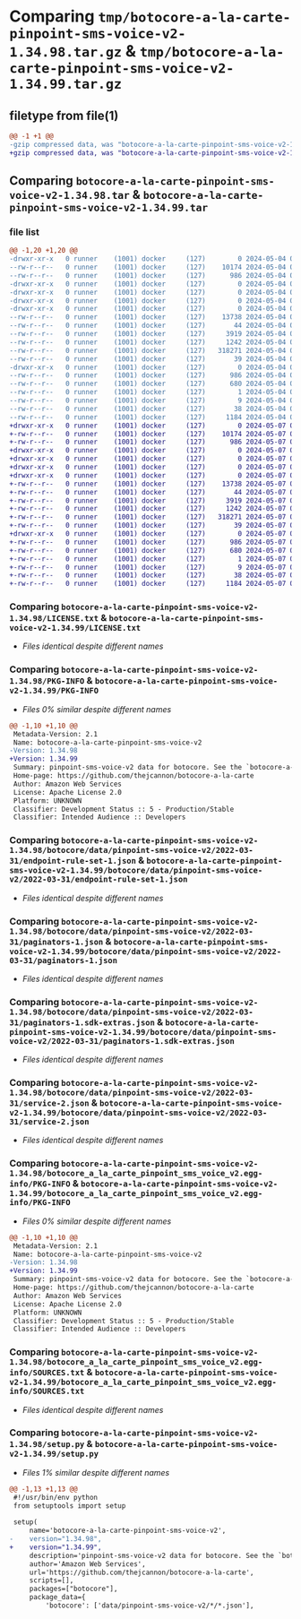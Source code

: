 # Comparing `tmp/botocore-a-la-carte-pinpoint-sms-voice-v2-1.34.98.tar.gz` & `tmp/botocore-a-la-carte-pinpoint-sms-voice-v2-1.34.99.tar.gz`

## filetype from file(1)

```diff
@@ -1 +1 @@
-gzip compressed data, was "botocore-a-la-carte-pinpoint-sms-voice-v2-1.34.98.tar", last modified: Sat May  4 01:01:35 2024, max compression
+gzip compressed data, was "botocore-a-la-carte-pinpoint-sms-voice-v2-1.34.99.tar", last modified: Tue May  7 01:02:37 2024, max compression
```

## Comparing `botocore-a-la-carte-pinpoint-sms-voice-v2-1.34.98.tar` & `botocore-a-la-carte-pinpoint-sms-voice-v2-1.34.99.tar`

### file list

```diff
@@ -1,20 +1,20 @@
-drwxr-xr-x   0 runner    (1001) docker     (127)        0 2024-05-04 01:01:35.834219 botocore-a-la-carte-pinpoint-sms-voice-v2-1.34.98/
--rw-r--r--   0 runner    (1001) docker     (127)    10174 2024-05-04 01:01:35.000000 botocore-a-la-carte-pinpoint-sms-voice-v2-1.34.98/LICENSE.txt
--rw-r--r--   0 runner    (1001) docker     (127)      986 2024-05-04 01:01:35.834219 botocore-a-la-carte-pinpoint-sms-voice-v2-1.34.98/PKG-INFO
-drwxr-xr-x   0 runner    (1001) docker     (127)        0 2024-05-04 01:01:35.834219 botocore-a-la-carte-pinpoint-sms-voice-v2-1.34.98/botocore/
-drwxr-xr-x   0 runner    (1001) docker     (127)        0 2024-05-04 01:01:35.834219 botocore-a-la-carte-pinpoint-sms-voice-v2-1.34.98/botocore/data/
-drwxr-xr-x   0 runner    (1001) docker     (127)        0 2024-05-04 01:01:35.834219 botocore-a-la-carte-pinpoint-sms-voice-v2-1.34.98/botocore/data/pinpoint-sms-voice-v2/
-drwxr-xr-x   0 runner    (1001) docker     (127)        0 2024-05-04 01:01:35.834219 botocore-a-la-carte-pinpoint-sms-voice-v2-1.34.98/botocore/data/pinpoint-sms-voice-v2/2022-03-31/
--rw-r--r--   0 runner    (1001) docker     (127)    13738 2024-05-04 01:01:11.000000 botocore-a-la-carte-pinpoint-sms-voice-v2-1.34.98/botocore/data/pinpoint-sms-voice-v2/2022-03-31/endpoint-rule-set-1.json
--rw-r--r--   0 runner    (1001) docker     (127)       44 2024-05-04 01:01:11.000000 botocore-a-la-carte-pinpoint-sms-voice-v2-1.34.98/botocore/data/pinpoint-sms-voice-v2/2022-03-31/examples-1.json
--rw-r--r--   0 runner    (1001) docker     (127)     3919 2024-05-04 01:01:11.000000 botocore-a-la-carte-pinpoint-sms-voice-v2-1.34.98/botocore/data/pinpoint-sms-voice-v2/2022-03-31/paginators-1.json
--rw-r--r--   0 runner    (1001) docker     (127)     1242 2024-05-04 01:01:11.000000 botocore-a-la-carte-pinpoint-sms-voice-v2-1.34.98/botocore/data/pinpoint-sms-voice-v2/2022-03-31/paginators-1.sdk-extras.json
--rw-r--r--   0 runner    (1001) docker     (127)   318271 2024-05-04 01:01:11.000000 botocore-a-la-carte-pinpoint-sms-voice-v2-1.34.98/botocore/data/pinpoint-sms-voice-v2/2022-03-31/service-2.json
--rw-r--r--   0 runner    (1001) docker     (127)       39 2024-05-04 01:01:11.000000 botocore-a-la-carte-pinpoint-sms-voice-v2-1.34.98/botocore/data/pinpoint-sms-voice-v2/2022-03-31/waiters-2.json
-drwxr-xr-x   0 runner    (1001) docker     (127)        0 2024-05-04 01:01:35.834219 botocore-a-la-carte-pinpoint-sms-voice-v2-1.34.98/botocore_a_la_carte_pinpoint_sms_voice_v2.egg-info/
--rw-r--r--   0 runner    (1001) docker     (127)      986 2024-05-04 01:01:35.000000 botocore-a-la-carte-pinpoint-sms-voice-v2-1.34.98/botocore_a_la_carte_pinpoint_sms_voice_v2.egg-info/PKG-INFO
--rw-r--r--   0 runner    (1001) docker     (127)      680 2024-05-04 01:01:35.000000 botocore-a-la-carte-pinpoint-sms-voice-v2-1.34.98/botocore_a_la_carte_pinpoint_sms_voice_v2.egg-info/SOURCES.txt
--rw-r--r--   0 runner    (1001) docker     (127)        1 2024-05-04 01:01:35.000000 botocore-a-la-carte-pinpoint-sms-voice-v2-1.34.98/botocore_a_la_carte_pinpoint_sms_voice_v2.egg-info/dependency_links.txt
--rw-r--r--   0 runner    (1001) docker     (127)        9 2024-05-04 01:01:35.000000 botocore-a-la-carte-pinpoint-sms-voice-v2-1.34.98/botocore_a_la_carte_pinpoint_sms_voice_v2.egg-info/top_level.txt
--rw-r--r--   0 runner    (1001) docker     (127)       38 2024-05-04 01:01:35.834219 botocore-a-la-carte-pinpoint-sms-voice-v2-1.34.98/setup.cfg
--rw-r--r--   0 runner    (1001) docker     (127)     1184 2024-05-04 01:01:35.000000 botocore-a-la-carte-pinpoint-sms-voice-v2-1.34.98/setup.py
+drwxr-xr-x   0 runner    (1001) docker     (127)        0 2024-05-07 01:02:37.904096 botocore-a-la-carte-pinpoint-sms-voice-v2-1.34.99/
+-rw-r--r--   0 runner    (1001) docker     (127)    10174 2024-05-07 01:02:37.000000 botocore-a-la-carte-pinpoint-sms-voice-v2-1.34.99/LICENSE.txt
+-rw-r--r--   0 runner    (1001) docker     (127)      986 2024-05-07 01:02:37.900095 botocore-a-la-carte-pinpoint-sms-voice-v2-1.34.99/PKG-INFO
+drwxr-xr-x   0 runner    (1001) docker     (127)        0 2024-05-07 01:02:37.900095 botocore-a-la-carte-pinpoint-sms-voice-v2-1.34.99/botocore/
+drwxr-xr-x   0 runner    (1001) docker     (127)        0 2024-05-07 01:02:37.900095 botocore-a-la-carte-pinpoint-sms-voice-v2-1.34.99/botocore/data/
+drwxr-xr-x   0 runner    (1001) docker     (127)        0 2024-05-07 01:02:37.900095 botocore-a-la-carte-pinpoint-sms-voice-v2-1.34.99/botocore/data/pinpoint-sms-voice-v2/
+drwxr-xr-x   0 runner    (1001) docker     (127)        0 2024-05-07 01:02:37.900095 botocore-a-la-carte-pinpoint-sms-voice-v2-1.34.99/botocore/data/pinpoint-sms-voice-v2/2022-03-31/
+-rw-r--r--   0 runner    (1001) docker     (127)    13738 2024-05-07 01:02:11.000000 botocore-a-la-carte-pinpoint-sms-voice-v2-1.34.99/botocore/data/pinpoint-sms-voice-v2/2022-03-31/endpoint-rule-set-1.json
+-rw-r--r--   0 runner    (1001) docker     (127)       44 2024-05-07 01:02:11.000000 botocore-a-la-carte-pinpoint-sms-voice-v2-1.34.99/botocore/data/pinpoint-sms-voice-v2/2022-03-31/examples-1.json
+-rw-r--r--   0 runner    (1001) docker     (127)     3919 2024-05-07 01:02:11.000000 botocore-a-la-carte-pinpoint-sms-voice-v2-1.34.99/botocore/data/pinpoint-sms-voice-v2/2022-03-31/paginators-1.json
+-rw-r--r--   0 runner    (1001) docker     (127)     1242 2024-05-07 01:02:11.000000 botocore-a-la-carte-pinpoint-sms-voice-v2-1.34.99/botocore/data/pinpoint-sms-voice-v2/2022-03-31/paginators-1.sdk-extras.json
+-rw-r--r--   0 runner    (1001) docker     (127)   318271 2024-05-07 01:02:11.000000 botocore-a-la-carte-pinpoint-sms-voice-v2-1.34.99/botocore/data/pinpoint-sms-voice-v2/2022-03-31/service-2.json
+-rw-r--r--   0 runner    (1001) docker     (127)       39 2024-05-07 01:02:11.000000 botocore-a-la-carte-pinpoint-sms-voice-v2-1.34.99/botocore/data/pinpoint-sms-voice-v2/2022-03-31/waiters-2.json
+drwxr-xr-x   0 runner    (1001) docker     (127)        0 2024-05-07 01:02:37.900095 botocore-a-la-carte-pinpoint-sms-voice-v2-1.34.99/botocore_a_la_carte_pinpoint_sms_voice_v2.egg-info/
+-rw-r--r--   0 runner    (1001) docker     (127)      986 2024-05-07 01:02:37.000000 botocore-a-la-carte-pinpoint-sms-voice-v2-1.34.99/botocore_a_la_carte_pinpoint_sms_voice_v2.egg-info/PKG-INFO
+-rw-r--r--   0 runner    (1001) docker     (127)      680 2024-05-07 01:02:37.000000 botocore-a-la-carte-pinpoint-sms-voice-v2-1.34.99/botocore_a_la_carte_pinpoint_sms_voice_v2.egg-info/SOURCES.txt
+-rw-r--r--   0 runner    (1001) docker     (127)        1 2024-05-07 01:02:37.000000 botocore-a-la-carte-pinpoint-sms-voice-v2-1.34.99/botocore_a_la_carte_pinpoint_sms_voice_v2.egg-info/dependency_links.txt
+-rw-r--r--   0 runner    (1001) docker     (127)        9 2024-05-07 01:02:37.000000 botocore-a-la-carte-pinpoint-sms-voice-v2-1.34.99/botocore_a_la_carte_pinpoint_sms_voice_v2.egg-info/top_level.txt
+-rw-r--r--   0 runner    (1001) docker     (127)       38 2024-05-07 01:02:37.904096 botocore-a-la-carte-pinpoint-sms-voice-v2-1.34.99/setup.cfg
+-rw-r--r--   0 runner    (1001) docker     (127)     1184 2024-05-07 01:02:37.000000 botocore-a-la-carte-pinpoint-sms-voice-v2-1.34.99/setup.py
```

### Comparing `botocore-a-la-carte-pinpoint-sms-voice-v2-1.34.98/LICENSE.txt` & `botocore-a-la-carte-pinpoint-sms-voice-v2-1.34.99/LICENSE.txt`

 * *Files identical despite different names*

### Comparing `botocore-a-la-carte-pinpoint-sms-voice-v2-1.34.98/PKG-INFO` & `botocore-a-la-carte-pinpoint-sms-voice-v2-1.34.99/PKG-INFO`

 * *Files 0% similar despite different names*

```diff
@@ -1,10 +1,10 @@
 Metadata-Version: 2.1
 Name: botocore-a-la-carte-pinpoint-sms-voice-v2
-Version: 1.34.98
+Version: 1.34.99
 Summary: pinpoint-sms-voice-v2 data for botocore. See the `botocore-a-la-carte` package for more info.
 Home-page: https://github.com/thejcannon/botocore-a-la-carte
 Author: Amazon Web Services
 License: Apache License 2.0
 Platform: UNKNOWN
 Classifier: Development Status :: 5 - Production/Stable
 Classifier: Intended Audience :: Developers
```

### Comparing `botocore-a-la-carte-pinpoint-sms-voice-v2-1.34.98/botocore/data/pinpoint-sms-voice-v2/2022-03-31/endpoint-rule-set-1.json` & `botocore-a-la-carte-pinpoint-sms-voice-v2-1.34.99/botocore/data/pinpoint-sms-voice-v2/2022-03-31/endpoint-rule-set-1.json`

 * *Files identical despite different names*

### Comparing `botocore-a-la-carte-pinpoint-sms-voice-v2-1.34.98/botocore/data/pinpoint-sms-voice-v2/2022-03-31/paginators-1.json` & `botocore-a-la-carte-pinpoint-sms-voice-v2-1.34.99/botocore/data/pinpoint-sms-voice-v2/2022-03-31/paginators-1.json`

 * *Files identical despite different names*

### Comparing `botocore-a-la-carte-pinpoint-sms-voice-v2-1.34.98/botocore/data/pinpoint-sms-voice-v2/2022-03-31/paginators-1.sdk-extras.json` & `botocore-a-la-carte-pinpoint-sms-voice-v2-1.34.99/botocore/data/pinpoint-sms-voice-v2/2022-03-31/paginators-1.sdk-extras.json`

 * *Files identical despite different names*

### Comparing `botocore-a-la-carte-pinpoint-sms-voice-v2-1.34.98/botocore/data/pinpoint-sms-voice-v2/2022-03-31/service-2.json` & `botocore-a-la-carte-pinpoint-sms-voice-v2-1.34.99/botocore/data/pinpoint-sms-voice-v2/2022-03-31/service-2.json`

 * *Files identical despite different names*

### Comparing `botocore-a-la-carte-pinpoint-sms-voice-v2-1.34.98/botocore_a_la_carte_pinpoint_sms_voice_v2.egg-info/PKG-INFO` & `botocore-a-la-carte-pinpoint-sms-voice-v2-1.34.99/botocore_a_la_carte_pinpoint_sms_voice_v2.egg-info/PKG-INFO`

 * *Files 0% similar despite different names*

```diff
@@ -1,10 +1,10 @@
 Metadata-Version: 2.1
 Name: botocore-a-la-carte-pinpoint-sms-voice-v2
-Version: 1.34.98
+Version: 1.34.99
 Summary: pinpoint-sms-voice-v2 data for botocore. See the `botocore-a-la-carte` package for more info.
 Home-page: https://github.com/thejcannon/botocore-a-la-carte
 Author: Amazon Web Services
 License: Apache License 2.0
 Platform: UNKNOWN
 Classifier: Development Status :: 5 - Production/Stable
 Classifier: Intended Audience :: Developers
```

### Comparing `botocore-a-la-carte-pinpoint-sms-voice-v2-1.34.98/botocore_a_la_carte_pinpoint_sms_voice_v2.egg-info/SOURCES.txt` & `botocore-a-la-carte-pinpoint-sms-voice-v2-1.34.99/botocore_a_la_carte_pinpoint_sms_voice_v2.egg-info/SOURCES.txt`

 * *Files identical despite different names*

### Comparing `botocore-a-la-carte-pinpoint-sms-voice-v2-1.34.98/setup.py` & `botocore-a-la-carte-pinpoint-sms-voice-v2-1.34.99/setup.py`

 * *Files 1% similar despite different names*

```diff
@@ -1,13 +1,13 @@
 #!/usr/bin/env python
 from setuptools import setup
 
 setup(
     name='botocore-a-la-carte-pinpoint-sms-voice-v2',
-    version="1.34.98",
+    version="1.34.99",
     description='pinpoint-sms-voice-v2 data for botocore. See the `botocore-a-la-carte` package for more info.',
     author='Amazon Web Services',
     url='https://github.com/thejcannon/botocore-a-la-carte',
     scripts=[],
     packages=["botocore"],
     package_data={
         'botocore': ['data/pinpoint-sms-voice-v2/*/*.json'],
```

